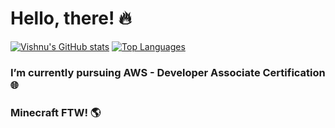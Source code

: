 # Hello, there! 🔥

[![Vishnu's GitHub stats](https://github-readme-stats.vercel.app/api?username=devish99&include_all_commits=true&show_icons=true&count_private=true&show_icons=true)](https://github.com/devish99/github-readme-stats) [![Top Languages](https://github-readme-stats.vercel.app/api/top-langs/?username=devish99&layout=compact)](https://github.com/devish99/github-readme-stats) 

### I’m currently pursuing AWS - Developer Associate Certification 🌐
### Minecraft FTW! 🌎

<!--
**devish99/devish99** is a ✨ _special_ ✨ repository because its `README.md` (this file) appears on your GitHub profile.
[![Vishnu's GitHub stats](https://github-readme-stats.vercel.app/api?username=devish99&include_all_commits=true&show_icons=true&hide=issues,prs,stars,contribs&count_private=true&show_icons=true)](https://github.com/devish99/github-readme-stats)

Here are some ideas to get you started:

- 🔭 I’m currently working on ...
- 🌱 I’m currently learning ...
- 👯 I’m looking to collaborate on ...
- 🤔 I’m looking for help with ...
- 💬 Ask me about ...
- 📫 How to reach me: ...
- 😄 Pronouns: ...
- ⚡ Fun fact: ...
-->
